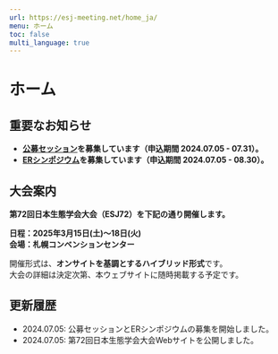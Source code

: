```yaml
---
url: https://esj-meeting.net/home_ja/
menu: ホーム
toc: false
multi_language: true
---
```


# ホーム

## 重要なお知らせ
- **[公募セッション](opensession_ja)を募集しています（申込期間 2024.07.05 - 07.31）。**
- **[ERシンポジウム](er_symposium_ja)を募集しています（申込期間 2024.07.05 - 08.30）。**

## 大会案内

**第72回日本生態学会大会（ESJ72）を下記の通り開催します。**

**日程：2025年3月15日(土)〜18日(火)\
会場：札幌コンベンションセンター**

開催形式は、**オンサイトを基調とするハイブリッド形式**です。\
大会の詳細は決定次第、本ウェブサイトに随時掲載する予定です。

## 更新履歴

-   2024.07.05: 公募セッションとERシンポジウムの募集を開始しました。
-   2024.07.05: 第72回日本生態学会大会Webサイトを公開しました。

